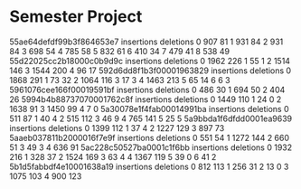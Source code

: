 # Semester Project

55ae64defdf99b3f864653e7
   insertions  deletions
0         907         81
1         931         84
2         931         84
3         698         54
4         785         58
5         832         61
6         410         34
7         479         41
8         538         49
55d22025cc2b18000c0b9d9c
   insertions  deletions
0        1962        226
1          55          1
2        1514        146
3        1544        200
4          96         17
592d6dd8f1b3f00001963829
   insertions  deletions
0        1868        291
1          73         32
2        1064        116
3          17          3
4        1463        213
5          65         14
6           6          3
5961076cee166f00019591bf
   insertions  deletions
0         486         30
1         694         50
2         404         26
5994b4b88737070001762c8f
   insertions  deletions
0        1449        110
1          24          0
2        1638         91
3        1450         99
4           7          0
5a30078e1f4fab00014991ba
   insertions  deletions
0         511         87
1          40          4
2         515        112
3          46          9
4         765        141
5          25          5
5a9bbda1f6dfdd0001ea9639
   insertions  deletions
0        1399        112
1          37          4
2        1227        129
3         897         73
5aaeb037811b2000016f7e9f
   insertions  deletions
0         551         54
1        1272        144
2         660         51
3          49          3
4         636         91
5ac228c50527ba0001c1f6bb
   insertions  deletions
0        1932        216
1         328         37
2        1524        169
3          63          4
4        1367        119
5          39          0
6          41          2
5b1d5fabbdf4e10001638a19
   insertions  deletions
0         812        113
1         256         31
2          13          0
3        1075        103
4         900        123
